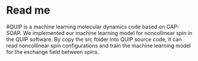 Read me
=====
#QUIP is a machine learning molecular dynamics code based on GAP-SOAP. We implemented our machine learning model for noncollinear spin in the QUIP software. 
By copy the src folder into QUIP source code, it can read noncollinear spin configurations and train the machine learning model for the exchange field between spins.
